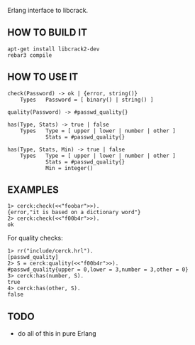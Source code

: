 Erlang interface to libcrack.

## HOW TO BUILD IT

```
apt-get install libcrack2-dev
rebar3 compile
```

## HOW TO USE IT

```
check(Password) -> ok | {error, string()}
    Types   Password = [ binary() | string() ]

quality(Password) -> #passwd_quality{}

has(Type, Stats) -> true | false
    Types   Type = [ upper | lower | number | other ]
            Stats = #passwd_quality{}

has(Type, Stats, Min) -> true | false
    Types   Type = [ upper | lower | number | other ]
            Stats = #passwd_quality{}
            Min = integer()
```

## EXAMPLES

```
1> cerck:check(<<"foobar">>).
{error,"it is based on a dictionary word"}
2> cerck:check(<<"f00b4r">>).
ok
```

For quality checks:

```
1> rr("include/cerck.hrl").
[passwd_quality]
2> S = cerck:quality(<<"f00b4r">>).
#passwd_quality{upper = 0,lower = 3,number = 3,other = 0}
3> cerck:has(number, S).
true
4> cerck:has(other, S).
false
```

## TODO

* do all of this in pure Erlang
